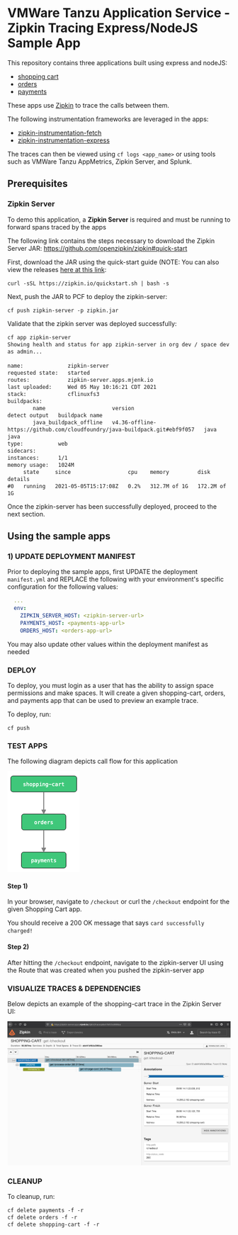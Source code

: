# VMWare Tanzu Application Service - Zipkin Tracing Express/NodeJS Sample App

This repository contains three applications built using express and nodeJS: 
- [shopping cart](shopping_cart)
- [orders](orders)
- [payments](payments)

These apps use [Zipkin](https://github.com/openzipkin/zipkin-js) to trace the calls between them.

The following instrumentation frameworks are leveraged in the apps:
- [zipkin-instrumentation-fetch](https://github.com/openzipkin/zipkin-js/tree/master/packages/zipkin-instrumentation-fetch)
- [zipkin-instrumentation-express](https://github.com/openzipkin/zipkin-js/tree/master/packages/zipkin-instrumentation-express)


The traces can then be viewed using `cf logs <app_name>` or using tools such as VMWare Tanzu AppMetrics, Zipkin Server, and Splunk.

## Prerequisites
### Zipkin Server
To demo this application, a **Zipkin Server** is required and must be running to forward spans traced by the apps

The following link contains the steps necessary to download the Zipkin Server JAR: https://github.com/openzipkin/zipkin#quick-start

First, download the JAR using the quick-start guide (NOTE: You can also view the releases [here at this link](https://search.maven.org/remote_content?g=io.zipkin&a=zipkin-server&v=LATEST&c=exec):
```
curl -sSL https://zipkin.io/quickstart.sh | bash -s
```

Next, push the JAR to PCF to deploy the zipkin-server:
```
cf push zipkin-server -p zipkin.jar
```

Validate that the zipkin server was deployed successfully:
```
cf app zipkin-server                                 
Showing health and status for app zipkin-server in org dev / space dev as admin...

name:              zipkin-server
requested state:   started
routes:            zipkin-server.apps.mjenk.io
last uploaded:     Wed 05 May 10:16:21 CDT 2021
stack:             cflinuxfs3
buildpacks:        
        name                     version                                                                     detect output   buildpack name
        java_buildpack_offline   v4.36-offline-https://github.com/cloudfoundry/java-buildpack.git#ebf9f057   java            java
type:           web
sidecars:       
instances:      1/1
memory usage:   1024M
     state     since                  cpu    memory         disk           details
#0   running   2021-05-05T15:17:08Z   0.2%   312.7M of 1G   172.2M of 1G
```

Once the zipkin-server has been successfully deployed, proceed to the next section.

## Using the sample apps

### 1) UPDATE DEPLOYMENT MANIFEST
Prior to deploying the sample apps, first UPDATE the deployment `manifest.yml` and REPLACE the following with your environment's specific configuration for the following values:
```yaml
  ...
  env:
    ZIPKIN_SERVER_HOST: <zipkin-server-url>
    PAYMENTS_HOST: <payments-app-url>
    ORDERS_HOST: <orders-app-url>
```

You may also update other values within the deployment manifest as needed

### DEPLOY
To deploy, you must login as a user that has the ability to assign space permissions and make spaces.
It will create a given shopping-cart, orders, and payments app that can be used to preview an example trace.

To deploy, run:
```
cf push
```

### TEST APPS
The following diagram depicts call flow for this application

![shopping-cart -----> orders -----> payments](shopping_cart_flow.png)

#### Step 1) 
In your browser, navigate to `/checkout` or curl the `/checkout` endpoint for the given Shopping Cart app.

You should receive a 200 OK message that says `card successfully charged!`

#### Step 2)
After hitting the `/checkout` endpoint, navigate to the zipkin-server UI using the Route that was created when you pushed the zipkin-server app


### VISUALIZE TRACES & DEPENDENCIES
Below depicts an example of the shopping-cart trace in the Zipkin Server UI:

![Zipkin Server UI](zipkin_server_UI_trace.png)


### CLEANUP

To cleanup, run:
```
cf delete payments -f -r
cf delete orders -f -r
cf delete shopping-cart -f -r
```